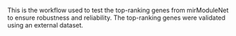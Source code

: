This is the workflow used to test the top-ranking genes from mirModuleNet to ensure robustness and reliability. The top-ranking genes were validated using an external dataset.
